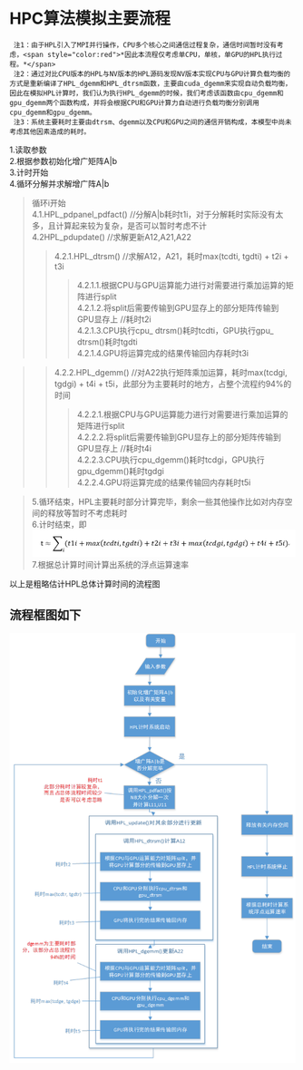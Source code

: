 # HPC算法模拟主要流程
     注1：由于HPL引入了MPI并行操作，CPU多个核心之间通信过程复杂，通信时间暂时没有考虑，<span style="color:red">*因此本流程仅考虑单CPU，单核，单GPU的HPL执行过程。*</span>
     注2：通过对比CPU版本的HPL与NV版本的HPL源码发现NV版本实现CPU与GPU计算负载均衡的方式是重新编译了HPL_dgemm和HPL_dtrsm函数，主要由cuda_dgemm来实现自动负载均衡，因此在模拟HPL计算时，我们认为执行HPL_dgemm的时候，我们考虑该函数由cpu_dgemm和gpu_dgemm两个函数构成，并将会根据CPU和GPU计算力自动进行负载均衡分别调用cpu_dgemm和gpu_dgemm。
     注3：系统主要耗时主要由dtrsm、dgemm以及CPU和GPU之间的通信开销构成，本模型中尚未考虑其他因素造成的耗时。
  
1.读取参数 <br>
2.根据参数初始化增广矩阵A|b <br>
3.计时开始 <br>
4.循环分解并求解增广阵A|b	<br>
>循环i开始<br>
>4.1.HPL_pdpanel_pdfact()	//分解A|b耗时t1i，对于分解耗时实际没有太多，且计算起来较为复杂，是否可以暂时考虑不计 <br>
>4.2HPL_pdupdate()			//求解更新A12,A21,A22
>>4.2.1.HPL_dtrsm()			//求解A12，A21，耗时max(tcdti, tgdti) + t2i + t3i
>>>4.2.1.1.根据CPU与GPU运算能力进行对需要进行乘加运算的矩阵进行split<br>
>>>4.2.1.2.将split后需要传输到GPU显存上的部分矩阵传输到GPU显存上	//耗时t2i<br>
>>>4.2.1.3.CPU执行cpu_ dtrsm()耗时tcdti，GPU执行gpu_ dtrsm()耗时tgdti<br>
>>>4.2.1.4.GPU将运算完成的结果传输回内存耗时t3i<br>

>>4.2.2.HPL_dgemm()		//对A22执行矩阵乘加运算，耗时max(tcdgi, tgdgi) + t4i + t5i，此部分为主要耗时的地方，占整个流程约94%的时间
>>>4.2.2.1.根据CPU与GPU运算能力进行对需要进行乘加运算的矩阵进行split<br>
>>>4.2.2.2.将split后需要传输到GPU显存上的部分矩阵传输到GPU显存上	//耗时t4i<br>
>>>4.2.2.3.CPU执行cpu_dgemm()耗时tcdgi，GPU执行gpu_dgemm()耗时tgdgi<br>
>>>4.2.2.4.GPU将运算完成的结果传输回内存耗时t5i<br>

>5.循环结束，HPL主要耗时部分计算完毕，剩余一些其他操作比如对内存空间的释放等暂时不考虑耗时<br>
>6.计时结束，即 ![](https://github.com/luluteam-342/HPC/raw/master/formula.png) <br>
>7.根据总计算时间计算出系统的浮点运算速率<br>

以上是粗略估计HPL总体计算时间的流程图

## 流程框图如下<br>

![](https://github.com/luluteam-342/HPC/raw/master/Hpl.png)
